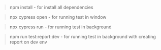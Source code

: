 > npm install - for install all dependencies

> npx cypress open - for running test in window

> npx cypress run - for running test in background

> npm run test:report:dev - for running test in background with creating report on dev env
